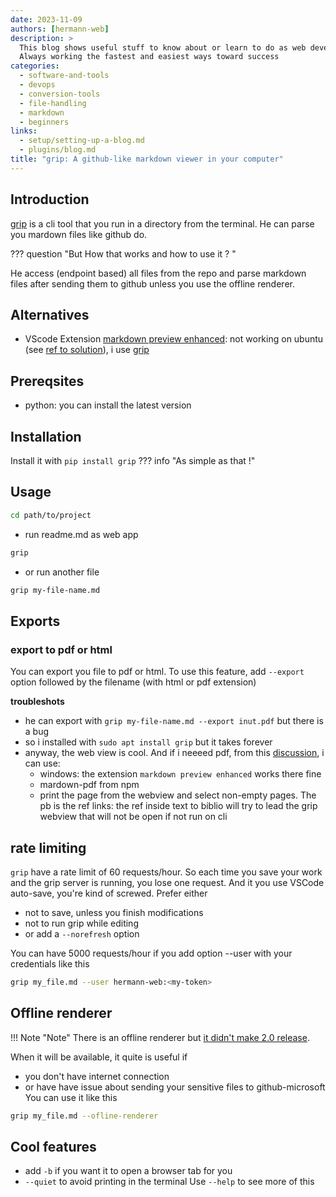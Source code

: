 ```yaml
---
date: 2023-11-09
authors: [hermann-web]
description: >
  This blog shows useful stuff to know about or learn to do as web developer or data scientist/engineer
  Always working the fastest and easiest ways toward success
categories:
  - software-and-tools
  - devops
  - conversion-tools
  - file-handling
  - markdown
  - beginners
links:
  - setup/setting-up-a-blog.md
  - plugins/blog.md
title: "grip: A github-like markdown viewer in your computer"
---
```


## Introduction
[grip](https://github.com/joeyespo/grip) is a cli tool that you run in a directory from the terminal. 
He can parse you mardown files like github do.

??? question "But How that works and how to use it ? "

<!-- more -->

He access (endpoint based) all files from the repo and parse markdown files after sending them to github unless you use the offline renderer.

## Alternatives
- VScode Extension [markdown preview enhanced](): not working on ubuntu (see [ref to solution](https://github.com/coder/code-server/issues/4421)), i use [grip](https://github.com/joeyespo/grip)


## Prereqsites
- python: you can install the latest version

## Installation
Install it with `pip install grip`
??? info "As simple as that !"

## Usage
```bash
cd path/to/project
```
- run readme.md as web app
```bash
grip 
```
- or run another file
```bash
grip my-file-name.md
```

## Exports
### export to pdf or html
You can export you file to pdf or html. To use this feature, add `--export` option followed by the filename (with html or pdf extension)

**troubleshots**
- he can export with `grip my-file-name.md --export inut.pdf` but there is a bug 
- so i installed with `sudo apt install grip` but it takes forever
- anyway, the web view is cool. And if i neeeed pdf, from this [discussion](https://gist.github.com/justincbagley/ec0a6334cc86e854715e459349ab1446), i can use: 
    - windows: the extension `markdown preview enhanced` works there fine
    - mardown-pdf from npm
    - print the page from the webview and select non-empty pages. The pb is the ref links: the ref inside text to biblio will try to lead the grip webview that will not be open if not run on cli 

## rate limiting
`grip` have a rate limit of 60 requests/hour. So each time you save your work and the grip server is running, you lose one request. And it you use VSCode auto-save, you're kind of screwed.
Prefer either
- not to save, unless you finish modifications
- not to run grip while editing
- or add a `--norefresh` option

You can have 5000 requests/hour if you add option --user with your credentials like this
```bash
grip my_file.md --user hermann-web:<my-token>
```

## Offline renderer
!!! Note "Note"
    There is an offline renderer but [it didn't make 2.0 release](https://github.com/joeyespo/grip/issues/35#issue-20152565). 

When it will be available, it quite is useful if
- you don't have internet connection
- or have have issue about sending your sensitive files to github-microsoft
You can use it like this
```bash
grip my_file.md --ofline-renderer
```

## Cool features
- add `-b` if you want it to open a browser tab for you
- `--quiet` to avoid printing in the terminal
Use `--help` to see more of this
